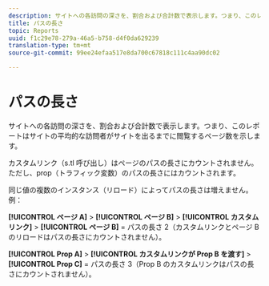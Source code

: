 ```yaml
---
description: サイトへの各訪問の深さを、割合および合計数で表示します。つまり、このレポートはサイトの平均的な訪問者がサイトを出るまでに閲覧するページ数を示します。
title: パスの長さ
topic: Reports
uuid: f1c29e78-279a-46a5-b758-d4f0da629239
translation-type: tm+mt
source-git-commit: 99ee24efaa517e8da700c67818c111c4aa90dc02

---
```



# パスの長さ

サイトへの各訪問の深さを、割合および合計数で表示します。つまり、このレポートはサイトの平均的な訪問者がサイトを出るまでに閲覧するページ数を示します。

カスタムリンク（s.tl 呼び出し）はページのパスの長さにカウントされません。ただし、prop（トラフィック変数）のパスの長さにはカウントされます。

同じ値の複数のインスタンス（リロード）によってパスの長さは増えません。例：

**[!UICONTROL ページ A]** &gt; **[!UICONTROL ページ B]** &gt; **[!UICONTROL カスタムリンク]** &gt; **[!UICONTROL ページ B]** = パスの長さ 2（カスタムリンクとページ B のリロードはパスの長さにカウントされません）。

**[!UICONTROL Prop A]** &gt; **[!UICONTROL カスタムリンクが Prop B を渡す]** &gt; **[!UICONTROL Prop C]** = パスの長さ 3（Prop B のカスタムリンクはパスの長さにカウントされません）。
